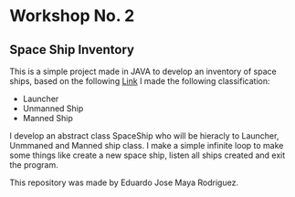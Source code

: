 # Workshop No. 2
## Space Ship Inventory
This is a simple project made in JAVA to develop an inventory of space ships, based on the following [Link](https://moaramore.com/2016/05/14/clasificacion-de-las-naves-espaciales/)
I made the following classification:
- Launcher
- Unmanned Ship
- Manned Ship

I develop an abstract class SpaceShip who will be hieracly to Launcher, Unmmaned and Manned ship class. I make a simple infinite loop to make some things like create a new space ship, listen all ships created and exit the program.

This repository was made by Eduardo Jose Maya Rodriguez.
